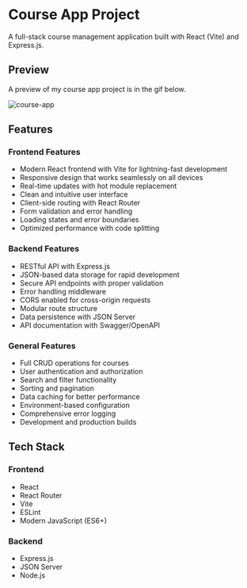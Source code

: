 # Course App Project

A full-stack course management application built with React (Vite) and Express.js.

## Preview

A preview of my course app project is in the gif below.

![course-app](https://github.com/user-attachments/assets/1fc95fef-6919-45af-8c89-a041e1aa84d0)

## Features

### Frontend Features

- Modern React frontend with Vite for lightning-fast development
- Responsive design that works seamlessly on all devices
- Real-time updates with hot module replacement
- Clean and intuitive user interface
- Client-side routing with React Router
- Form validation and error handling
- Loading states and error boundaries
- Optimized performance with code splitting

### Backend Features

- RESTful API with Express.js
- JSON-based data storage for rapid development
- Secure API endpoints with proper validation
- Error handling middleware
- CORS enabled for cross-origin requests
- Modular route structure
- Data persistence with JSON Server
- API documentation with Swagger/OpenAPI

### General Features

- Full CRUD operations for courses
- User authentication and authorization
- Search and filter functionality
- Sorting and pagination
- Data caching for better performance
- Environment-based configuration
- Comprehensive error logging
- Development and production builds

## Tech Stack

### Frontend

- React
- React Router
- Vite
- ESLint
- Modern JavaScript (ES6+)

### Backend

- Express.js
- JSON Server
- Node.js
